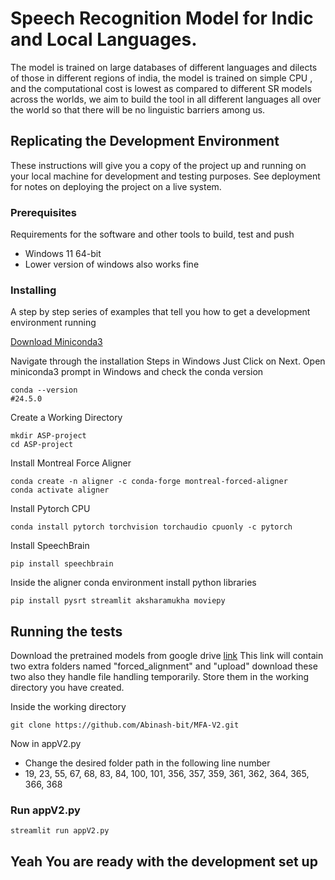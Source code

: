 # Speech Recognition Model for Indic and Local Languages.

The model is trained on large databases of different languages and dilects of those in different regions of india, the model is trained on simple CPU , and the computational cost is lowest as compared to different SR models across the worlds, we aim to build the tool in all different languages all over the world so that there will be no linguistic barriers among us.


## Replicating the Development Environment

These instructions will give you a copy of the project up and running on
your local machine for development and testing purposes. See deployment
for notes on deploying the project on a live system.

### Prerequisites

Requirements for the software and other tools to build, test and push 
- Windows 11 64-bit
- Lower version of windows also works fine

### Installing

A step by step series of examples that tell you how to get a development
environment running

[Download Miniconda3](https://repo.anaconda.com/miniconda/Miniconda3-latest-Windows-x86_64.exe/)

Navigate through the installation Steps in Windows Just Click on Next.
Open miniconda3 prompt in Windows and check the conda version

    conda --version
    #24.5.0

Create a Working Directory

    mkdir ASP-project
    cd ASP-project

Install Montreal Force Aligner

    conda create -n aligner -c conda-forge montreal-forced-aligner
    conda activate aligner

Install Pytorch CPU

    conda install pytorch torchvision torchaudio cpuonly -c pytorch

Install SpeechBrain

    pip install speechbrain    


Inside the aligner conda environment install python libraries

    pip install pysrt streamlit aksharamukha moviepy
    


## Running the tests

Download the pretrained models from google drive [link](https://drive.google.com/drive/folders/1tKWAEtgFSK5pngsP08mYECbLaH4-_ROt?usp=sharing)
This link will contain two extra folders named "forced_alignment" and "upload" download these two also they handle file handling temporarily.
Store them in the working directory you have created.

Inside the working directory 

    git clone https://github.com/Abinash-bit/MFA-V2.git

Now in appV2.py 
- Change the desired folder path in the following line number
- 19, 23, 55, 67, 68, 83, 84, 100, 101, 356, 357, 359, 361, 362, 364, 365, 366, 368 
    


### Run appV2.py

    streamlit run appV2.py


## Yeah You are ready with the development set up


